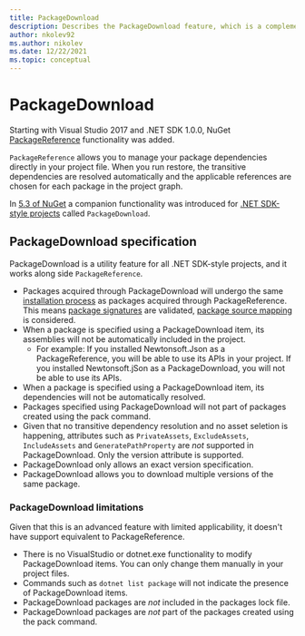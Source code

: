 ```yaml
---
title: PackageDownload
description: Describes the PackageDownload feature, which is a complement to PackageReference.
author: nkolev92
ms.author: nikolev
ms.date: 12/22/2021
ms.topic: conceptual
---
```


# PackageDownload

Starting with Visual Studio 2017 and .NET SDK 1.0.0, NuGet [PackageReference](..\Package-References-in-Project-Files.md) functionality was added.

`PackageReference` allows you to manage your package dependencies directly in your project file.
When you run restore, the transitive dependencies are resolved automatically and the applicable references are chosen for each package in the project graph.

In [5.3 of NuGet](..\release-notes\NuGet-5.3.md) a companion functionality was introduced for [.NET SDK-style projects](..\resources\check-project-format.md) called `PackageDownload`.

## PackageDownload specification

PackageDownload is a utility feature for all .NET SDK-style projects, and it works along side `PackageReference`.

- Packages acquired through PackageDownload will undergo the same [installation process](..concepts\package-installation-process.md) as packages acquired through PackageReference.
This means [package signatures](installing-signed-packages.md) are validated, [package source mapping](Package-Source-Mapping.md) is considered.
- When a package is specified using a PackageDownload item, its assemblies will not be automatically included in the project.
  - For example: If you installed Newtonsoft.Json as a PackageReference, you will be able to use its APIs in your project. If you installed Newtonsoft.jSon as a PackageDownload, you will not be able to use its APIs.
- When a package is specified using a PackageDownload item, its dependencies will not be automatically resolved.
- Packages specified using PackageDownload will not part of packages created using the pack command.
- Given that no transitive dependency resolution and no asset seletion is happening, attributes such as `PrivateAssets`, `ExcludeAssets`, `IncludeAssets` and `GeneratePathProperty` are *not* supported in PackageDownload. Only the version attribute is supported.
- PackageDownload only allows an exact version specification.
- PackageDownload allows you to download multiple versions of the same package. 

### PackageDownload limitations

Given that this is an advanced feature with limited applicability, it doesn't have support equivalent to PackageReference.

- There is no VisualStudio or dotnet.exe functionality to modify PackageDownload items. You can only change them manually in your project files.
- Commands such as `dotnet list package` will not indicate the presence of PackageDownload items.
- PackageDownload packages are *not* included in the packages lock file. 
- PackageDownload packages are *not* part of the packages created using the pack command. 
